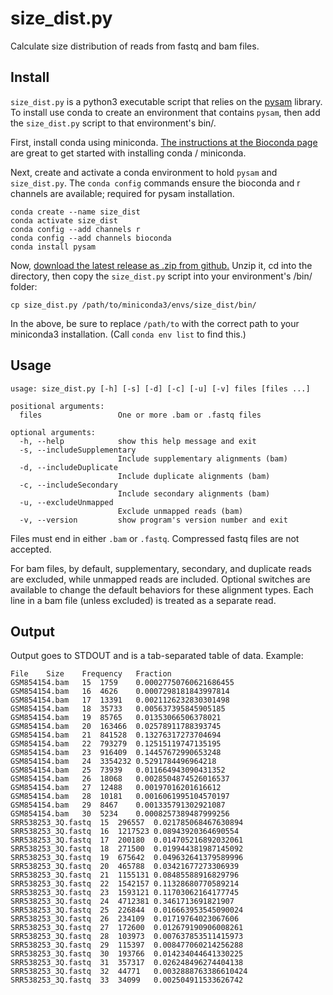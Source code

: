 # size_dist.py
Calculate size distribution of reads from fastq and bam files.

## Install
`size_dist.py` is a python3 executable script that relies on the
[pysam](https://pysam.readthedocs.io/en/latest/index.html) library. To install
use conda to create an environment that contains `pysam`, then add the
`size_dist.py` script to that environment's bin/.

First, install conda using miniconda. [The instructions at the Bioconda page](https://bioconda.github.io/user/install.html)
are great to get started with installing conda / miniconda.

Next, create and activate a conda environment to hold `pysam` and `size_dist.py`.
The `conda config` commands ensure the bioconda and r channels are available;
required for pysam installation.
```
conda create --name size_dist
conda activate size_dist
conda config --add channels r
conda config --add channels bioconda
conda install pysam
```

Now, [download the latest release as .zip from github.](https://github.com/MikeAxtell/size_dist/releases) Unzip it,  cd into the
directory, then copy the `size_dist.py` script into your environment's /bin/
folder:
```
cp size_dist.py /path/to/miniconda3/envs/size_dist/bin/
```
In the above, be sure to replace `/path/to` with the correct path to your
miniconda3 installation. (Call `conda env list` to find this.)

## Usage
```
usage: size_dist.py [-h] [-s] [-d] [-c] [-u] [-v] files [files ...]

positional arguments:
  files                 One or more .bam or .fastq files

optional arguments:
  -h, --help            show this help message and exit
  -s, --includeSupplementary
                        Include supplementary alignments (bam)
  -d, --includeDuplicate
                        Include duplicate alignments (bam)
  -c, --includeSecondary
                        Include secondary alignments (bam)
  -u, --excludeUnmapped
                        Exclude unmapped reads (bam)
  -v, --version         show program's version number and exit

```
Files must end in either `.bam` or `.fastq`. Compressed fastq files are not
accepted.

For bam files, by default, supplementary, secondary, and duplicate reads are
excluded, while unmapped reads are included. Optional switches are available to
change the default behaviors for these alignment types. Each line in a bam file
(unless excluded) is treated as a separate read.

## Output
Output goes to STDOUT and is a tab-separated table of data. Example:
```
File	Size	Frequency	Fraction
GSM854154.bam	15	1759	0.00027750760621686455
GSM854154.bam	16	4626	0.0007298181843997814
GSM854154.bam	17	13391	0.0021126232830301498
GSM854154.bam	18	35733	0.005637395845905185
GSM854154.bam	19	85765	0.01353066506378021
GSM854154.bam	20	163466	0.02578911788393745
GSM854154.bam	21	841528	0.13276317273704694
GSM854154.bam	22	793279	0.12515119747135195
GSM854154.bam	23	916409	0.14457672990653248
GSM854154.bam	24	3354232	0.5291784496964218
GSM854154.bam	25	73939	0.011664943090431352
GSM854154.bam	26	18068	0.0028504874526016537
GSM854154.bam	27	12488	0.00197016201616612
GSM854154.bam	28	10181	0.0016061995104570197
GSM854154.bam	29	8467	0.001335791302921087
GSM854154.bam	30	5234	0.0008257389487999256
SRR538253_3Q.fastq	15	296557	0.021785068467630894
SRR538253_3Q.fastq	16	1217523	0.08943920364690554
SRR538253_3Q.fastq	17	200180	0.014705216892032061
SRR538253_3Q.fastq	18	271500	0.019944381987145092
SRR538253_3Q.fastq	19	675642	0.049632641379589996
SRR538253_3Q.fastq	20	465788	0.03421677273306939
SRR538253_3Q.fastq	21	1155131	0.08485588916829796
SRR538253_3Q.fastq	22	1542157	0.11328680770589214
SRR538253_3Q.fastq	23	1593121	0.11703062164177745
SRR538253_3Q.fastq	24	4712381	0.3461713691821907
SRR538253_3Q.fastq	25	226844	0.016663953545090024
SRR538253_3Q.fastq	26	234109	0.01719764023067606
SRR538253_3Q.fastq	27	172600	0.012679190906008261
SRR538253_3Q.fastq	28	103973	0.007637853511415973
SRR538253_3Q.fastq	29	115397	0.008477060214256288
SRR538253_3Q.fastq	30	193766	0.014234044641330225
SRR538253_3Q.fastq	31	357317	0.026248496274404138
SRR538253_3Q.fastq	32	44771	0.0032888763386610424
SRR538253_3Q.fastq	33	34099	0.002504911533626742
```
